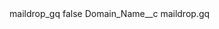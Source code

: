 <?xml version="1.0" encoding="UTF-8"?>
<CustomMetadata xmlns="http://soap.sforce.com/2006/04/metadata" xmlns:xsi="http://www.w3.org/2001/XMLSchema-instance" xmlns:xsd="http://www.w3.org/2001/XMLSchema">
    <label>maildrop_gq</label>
    <protected>false</protected>
    <values>
        <field>Domain_Name__c</field>
        <value xsi:type="xsd:string">maildrop.gq</value>
    </values>
</CustomMetadata>
